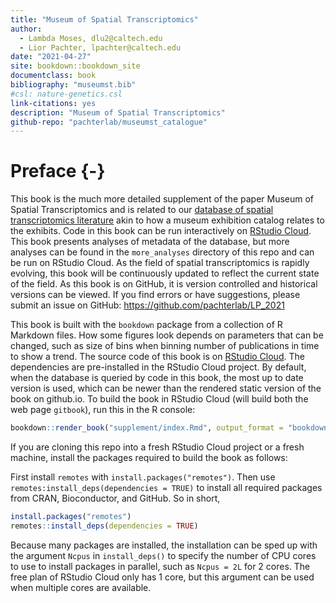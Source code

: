 ```yaml
--- 
title: "Museum of Spatial Transcriptomics"
author: 
  - Lambda Moses, dlu2@caltech.edu
  - Lior Pachter, lpachter@caltech.edu
date: "2021-04-27"
site: bookdown::bookdown_site
documentclass: book
bibliography: "museumst.bib"
#csl: nature-genetics.csl
link-citations: yes
description: "Museum of Spatial Transcriptomics"
github-repo: "pachterlab/museumst_catalogue"
---
```


# Preface {-}

This book is the much more detailed supplement of the paper Museum of Spatial Transcriptomics and is related to our [database of spatial transcriptomics literature](https://docs.google.com/spreadsheets/d/1sJDb9B7AtYmfKv4-m8XR7uc3XXw_k4kGSout8cqZ8bY/edit?usp=sharing) akin to how a museum exhibition catalog relates to the exhibits. Code in this book can be run interactively on [RStudio Cloud](https://rstudio.cloud/project/2492054). This book presents analyses of metadata of the database, but more analyses can be found in the `more_analyses` directory of this repo and can be run on RStudio Cloud. As the field of spatial transcriptomics is rapidly evolving, this book will be continuously updated to reflect the current state of the field. As this book is on GitHub, it is version controlled and historical versions can be viewed. If you find errors or have suggestions, please submit an issue on GitHub: https://github.com/pachterlab/LP_2021

This book is built with the `bookdown` package from a collection of R Markdown files. How some figures look depends on parameters that can be changed, such as size of bins when binning number of publications in time to show a trend. The source code of this book is on [RStudio Cloud](https://rstudio.cloud/project/2492054). The dependencies are pre-installed in the RStudio Cloud project. By default, when the database is queried by code in this book, the most up to date version is used, which can be newer than the rendered static version of the book on github.io. To build the book in RStudio Cloud (will build both the web page `gitbook`), run this in the R console:


```r
bookdown::render_book("supplement/index.Rmd", output_format = "bookdown::gitbook")
```

If you are cloning this repo into a fresh RStudio Cloud project or a fresh machine, install the packages required to build the book as follows:

First install `remotes` with `install.packages("remotes")`. Then use `remotes:install_deps(dependencies = TRUE)` to install all required packages from CRAN, Bioconductor, and GitHub. So in short,


```r
install.packages("remotes")
remotes::install_deps(dependencies = TRUE)
```

Because many packages are installed, the installation can be sped up with the argument `Ncpus` in `install_deps()` to specify the number of CPU cores to use to install packages in parallel, such as `Ncpus = 2L` for 2 cores. The free plan of RStudio Cloud only has 1 core, but this argument can be used when multiple cores are available.

